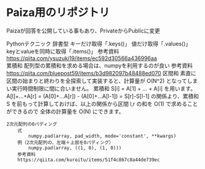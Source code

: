 # Paiza用のリポジトリ
Paizaが回答を公開している事もあり、PrivateからPublicに変更


Pythonテクニック
	辞書型
		キーだけ取得「.keys()」
		値だけ取得「.values()」
		keyとvalueを同時に取得「.items()」
		参考資料
			https://qiita.com/ysuzuki19/items/ec592d30566a436996aa	
	累積和
		配列型の累積和を求める場合は、numpyを利用するのが良い
		参考資料
			https://qiita.com/bluepost59/items/b3d982097b48488ed070
	区間和
		素直に区間の始まりと終わりを全探索して実装すると、計算量が O(N^2) となってしまい実行時間制限に間に合いません。
		累積和 S[i] = A[1] + ... + A[i] を用います。
		A[l]+...+A[r] = (A[0]+...A[r]) - (A[0]+...A[l-1]) = S[r]-S[l-1]
		の関係より、累積和 S を前もって計算しておけば、以上の関係から区間 l,r の和を O(1) で求めることができるので
		全体の計算量を O(N) にできます。

	2次元配列の0パディング
		式
			numpy.pad(array, pad_width, mode='constant', **kwargs)
		例（2次元配列の、左端＋上部を0パディング）
			numpy.pad(array, ((1, 0), (1, 0)))
		参考資料
		https://qiita.com/kuroitu/items/51f4c867c8a44de739ec